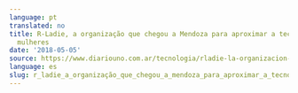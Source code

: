 ```yaml
---
language: pt
translated: no
title: R-Ladie, a organização que chegou a Mendoza para aproximar a tecnologia das
  mulheres
date: '2018-05-05'
source: https://www.diariouno.com.ar/tecnologia/rladie-la-organizacion-que-llego-a-mendoza-para-acercar-la-tecnologia-a-las-mujeres-05062018_BkZTQh5hpM
language: es
slug: r_ladie_a_organização_que_chegou_a_mendoza_para_aproximar_a_tecnologia_das_mulheres
---
```




